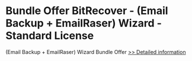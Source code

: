 # Bundle Offer BitRecover - (Email Backup + EmailRaser) Wizard - Standard License
(Email Backup + EmailRaser) Wizard Bundle Offer
[>> Detailed information](https://secure.shareit.com/shareit/product.html?productid=301005037&affiliateid=200057808)